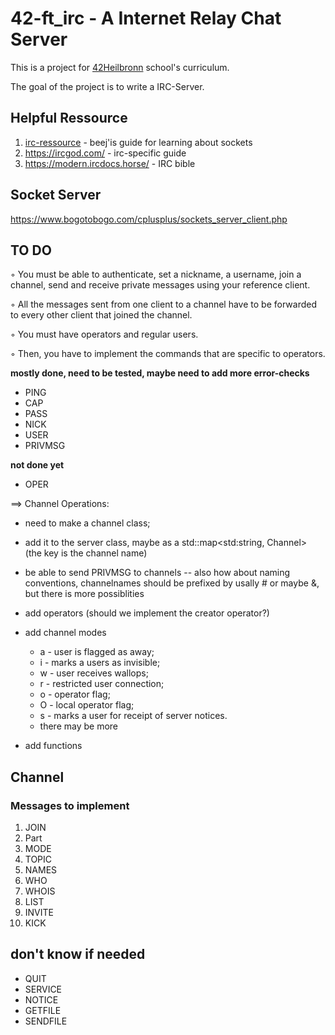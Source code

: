 # 42-ft_irc - A Internet Relay Chat Server

This is a project for [42Heilbronn](https://www.42heilbronn.de/en/curriculum/) school's curriculum.

The goal of the project is to write a IRC-Server.

## Helpful Ressource

1. [irc-ressource](https://github.com/barimehdi77/ft_irc) - beej'is guide for learning about sockets
2. https://ircgod.com/ - irc-specific guide
3. https://modern.ircdocs.horse/ - IRC bible

## Socket Server
https://www.bogotobogo.com/cplusplus/sockets_server_client.php

## TO DO
◦ You must be able to authenticate, set a nickname, a username, join a channel,
send and receive private messages using your reference client.

◦ All the messages sent from one client to a channel have to be forwarded to
every other client that joined the channel.

◦ You must have operators and regular users.

◦ Then, you have to implement the commands that are specific to operators.

__mostly done, need to be tested, maybe need to add more error-checks__
- PING
- CAP
- PASS
- NICK
- USER
- PRIVMSG

__not done yet__

- OPER

==> Channel Operations:
+ need to make a channel class;
+ add it to the server class, maybe as a std::map<std:string, Channel> (the key is the channel name)
+ be able to send PRIVMSG to channels
  -- also how about naming conventions, channelnames should be prefixed by usally # or maybe &, but there is more possiblities
+ add operators (should we implement the creator operator?)
+ add channel modes
  - a - user is flagged as away;
  - i - marks a users as invisible;
  - w - user receives wallops;
  - r - restricted user connection;
  - o - operator flag;
  - O - local operator flag;
  - s - marks a user for receipt of server notices.
  - there may be more

+ add functions

## Channel

### Messages to implement

1. JOIN
2. Part
3. MODE
4. TOPIC
5. NAMES
6. WHO
7. WHOIS
8. LIST
9. INVITE
10. KICK

## don't know if needed

- QUIT
- SERVICE
- NOTICE
- GETFILE
- SENDFILE

